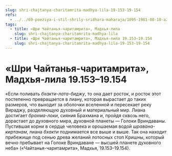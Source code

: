 ```yaml
---
slug: shri-chajtanya-charitamrita-madhya-lila-19-153-19-154
refs:
  - ../../69-poeziya-i-stil-shrily-sridhara-maharaja/1095-1981-08-10-a2-b1-shridhar-maharadzh-o-stile-svoej-propovedi-i-poezii.md
tags:
  - title: «Шри Чайтанья-чаритамрита», Мадхья-лила
    slug: shri-chajtanya-charitamrita-madhya-lila
  - title: «Шри Чайтанья-чаритамрита», Мадхья-лила 19.153–19.154
    slug: shri-chajtanya-charitamrita-madhya-lila-19-153-19-154
---
```


# «Шри Чайтанья-чаритамрита», Мадхья-лила 19.153–19.154

«Если поливать *бхакти-лата-биджу*, то она дает росток, и росток этот постепенно превращается в лиану, которая вырастает до таких размеров, что выходит за оболочки вселенной и пересекает реку Вираджу, разделяющую духовный и материальный мир. Лиана достигает *брахма-локи*, сияния Брахмана и, пройдя сквозь него, дорастает до духовного мира, духовной планеты — Голоки Вриндаваны. Пустившая корни в сердце человека и орошаемая водой *шравана-киртанам*, лиана *бхакти* поднимается все выше и выше. Так она находит прибежище под сенью древа желаний лотосных стоп Кришны, который вечно пребывает на Голоке Вриндаване — высшей планете духовного неба» («Чайтанья-чаритамрита», Мадхья, 19.153–19.154).
